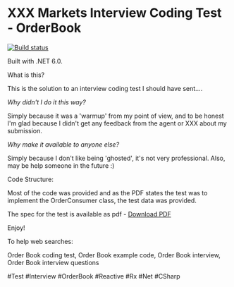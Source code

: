 # XXX Markets Interview Coding Test - OrderBook

[![Build status](https://ci.appveyor.com/api/projects/status/j2j5dmerila9cpcj?svg=true)](https://ci.appveyor.com/project/oriches/xxx-markets-interview-orderbook)

Built with .NET 6.0.

What is this?

This is the solution to an interview coding test I should have sent....

_Why didn't I do it this way?_

Simply because it was a 'warmup' from my point of view, and to be honest I'm glad because I didn't get any feedback from the agent or XXX about my submission.

_Why make it available to anyone else?_

Simply because I don't like being 'ghosted', it's not very professional. Also, may be help someone in the future :)

Code Structure:

Most of the code was provided and as the PDF states the test was to implement the OrderConsumer class, the test data was provided.

The spec for the test is available as pdf - [Download PDF](https://github.com/oriches/Xxx.Markets.Interview.OrderBook/blob/main/Development%20Task.pdf)


Enjoy!

To help web searches:

Order Book coding test,
Order Book example code,
Order Book interview,
Order Book interview questions

#Test #Interview #OrderBook #Reactive #Rx #Net #CSharp
